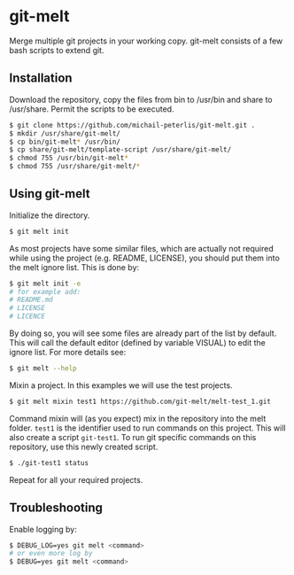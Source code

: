 # git-melt
Merge multiple git projects in your working copy.
git-melt consists of a few bash scripts to extend git.

## Installation
Download the repository, copy the files from bin to /usr/bin and share to /usr/share. Permit the scripts to be executed.
```sh
$ git clone https://github.com/michail-peterlis/git-melt.git .
$ mkdir /usr/share/git-melt/
$ cp bin/git-melt* /usr/bin/
$ cp share/git-melt/template-script /usr/share/git-melt/
$ chmod 755 /usr/bin/git-melt*
$ chmod 755 /usr/share/git-melt/*
```

## Using git-melt
Initialize the directory.
```sh
$ git melt init
```
As most projects have some similar files, which are actually not required while using the project (e.g. README, LICENSE), you should put them into the melt ignore list. This is done by:
```sh
$ git melt init -e
# for example add:
# README.md
# LICENSE
# LICENCE
```
By doing so, you will see some files are already part of the list by default.
This will call the default editor (defined by variable VISUAL) to edit the ignore list. For more details see:
```sh
$ git melt --help
```
Mixin a project. In this examples we will use the test projects.
```sh
$ git melt mixin test1 https://github.com/git-melt/melt-test_1.git
```
Command mixin will (as you expect) mix in the repository into the melt folder. `test1` is the identifier used to run commands on this project. This will also create a script `git-test1`. To run git specific commands on this repository, use this newly created script.
```sh
$ ./git-test1 status
```
Repeat for all your required projects.

## Troubleshooting
Enable logging by:
```sh
$ DEBUG_LOG=yes git melt <command>
# or even more log by
$ DEBUG=yes git melt <command>
```
